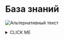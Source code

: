 # База знаний
![Альтернативный текст](https://docviewer.yandex.ru/view/284202793/?*=yUjJ4WCVq3n%2BCWvFPqmhqaWtpoV7InVybCI6InlhLWRpc2stcHVibGljOi8vMWxyMVMxU01kSDZTTHRwdHFpbGVrWWV1Z2F0SEZKdURWSVlyUlkzQ3VPRVA4LzhFQXpTVTA0WU4vVzEvOHJaQnEvSjZicG1SeU9Kb25UM1ZvWG5EYWc9PTov0JvQuNGC0LXRgNCw0YLRg9GA0LAv0JvQtdC60YbQuNC4INCS0L7RgNC%2B0L3RhtC%2B0LIg0J%2FRgNC10LfQtdC90YLQsNGG0LjQuC9Wb3Jvbi1NTC1JbnRyby1zbGlkZXMucGRmIiwidGl0bGUiOiJWb3Jvbi1NTC1JbnRyby1zbGlkZXMucGRmIiwibm9pZnJhbWUiOmZhbHNlLCJ1aWQiOiIyODQyMDI3OTMiLCJ0cyI6MTYxNDQzODQ1NTM1NCwieXUiOiI5MDU0NDU5MzIxNjA1NjIwNjE2In0%3D)

<details><summary>CLICK ME</summary>
<p>

#### yes, even hidden code blocks!

```python
print("hello world!")
```

</p>

$$\Gamma(z) = \int_0^\infty t^{z-1}e^{-t}dt\,.$$
</details>
